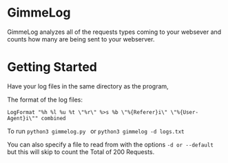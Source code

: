 # GimmeLog
GimmeLog analyzes all of the requests types coming to your websever and counts how many are being sent to your webserver.  

# Getting Started

Have your log files in the same directory as the program, 

The format of the log files: 

```LogFormat "%h %l %u %t \"%r\" %>s %b \"%{Referer}i\" \"%{User-Agent}i\"" combined```

To run
```python3 gimmelog.py ``` or ```python3 gimmelog -d logs.txt```

You can also specify a file to read from with the options `-d or --default` but this will skip to count the Total of 200 Requests.  
